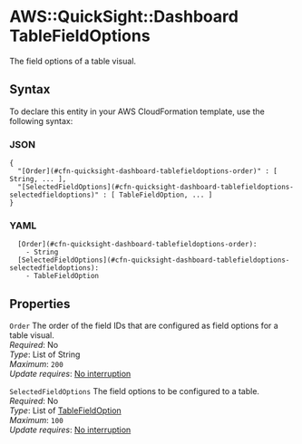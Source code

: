 # AWS::QuickSight::Dashboard TableFieldOptions<a name="aws-properties-quicksight-dashboard-tablefieldoptions"></a>

The field options of a table visual\.

## Syntax<a name="aws-properties-quicksight-dashboard-tablefieldoptions-syntax"></a>

To declare this entity in your AWS CloudFormation template, use the following syntax:

### JSON<a name="aws-properties-quicksight-dashboard-tablefieldoptions-syntax.json"></a>

```
{
  "[Order](#cfn-quicksight-dashboard-tablefieldoptions-order)" : [ String, ... ],
  "[SelectedFieldOptions](#cfn-quicksight-dashboard-tablefieldoptions-selectedfieldoptions)" : [ TableFieldOption, ... ]
}
```

### YAML<a name="aws-properties-quicksight-dashboard-tablefieldoptions-syntax.yaml"></a>

```
  [Order](#cfn-quicksight-dashboard-tablefieldoptions-order): 
    - String
  [SelectedFieldOptions](#cfn-quicksight-dashboard-tablefieldoptions-selectedfieldoptions): 
    - TableFieldOption
```

## Properties<a name="aws-properties-quicksight-dashboard-tablefieldoptions-properties"></a>

`Order`  <a name="cfn-quicksight-dashboard-tablefieldoptions-order"></a>
The order of the field IDs that are configured as field options for a table visual\.  
*Required*: No  
*Type*: List of String  
*Maximum*: `200`  
*Update requires*: [No interruption](https://docs.aws.amazon.com/AWSCloudFormation/latest/UserGuide/using-cfn-updating-stacks-update-behaviors.html#update-no-interrupt)

`SelectedFieldOptions`  <a name="cfn-quicksight-dashboard-tablefieldoptions-selectedfieldoptions"></a>
The field options to be configured to a table\.  
*Required*: No  
*Type*: List of [TableFieldOption](aws-properties-quicksight-dashboard-tablefieldoption.md)  
*Maximum*: `100`  
*Update requires*: [No interruption](https://docs.aws.amazon.com/AWSCloudFormation/latest/UserGuide/using-cfn-updating-stacks-update-behaviors.html#update-no-interrupt)